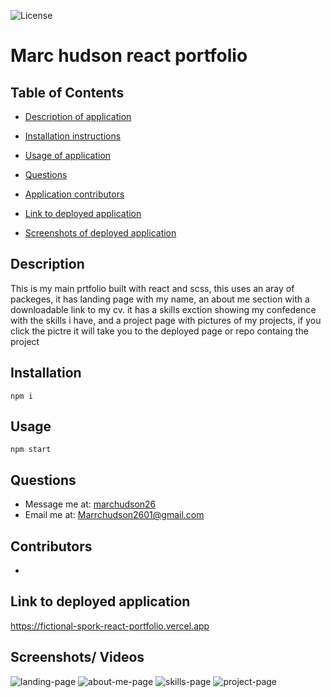 

![License](https://img.shields.io/:License-None-green.svg)
# Marc hudson react portfolio

## Table of Contents
* [Description of application](#description)
* [Installation instructions](#installation)
* [Usage of application](#usage)



* [Questions](#questions)
* [Application contributors](#contributors)
* [Link to deployed application](#link-to-deployed-application)
* [Screenshots of deployed application](#screenshots)


## Description
This is my main prtfolio built with react and scss, this uses an aray of packeges, it has landing page with my name, an about me section with a downloadable link to my cv.
it has a skills exction showing my confedence with the skills i have, and a project page with pictures of my projects, if you click the pictre it will take you to the deployed page or repo containg the project 


## Installation
```
npm i 
```

## Usage
```
npm start
```







## Questions
- Message me at: [marchudson26](https://github.com/marchudson26)
- Email me at: [Marrchudson2601@gmail.com](mailto:Marrchudson2601@gmail.com)

## Contributors
- 

## Link to deployed application
https://fictional-spork-react-portfolio.vercel.app

## Screenshots/ Videos
![landing-page](./public/landingpage.png)
![about-me-page](./public/aboutme%20page.png)
![skills-page](./public/skillspage.png)
![project-page](./public/projectpage.png)
